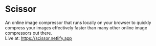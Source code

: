 # Scissor
An online image compressor that runs locally on your browser to quickly compress your images effectively faster than many other online image compressors out there. <br>
Live at: https://scissor.netlify.app
